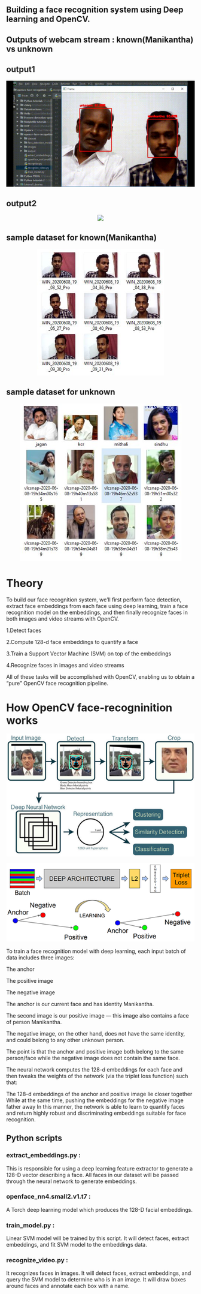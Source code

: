 ## Building a face recognition system using Deep learning and OpenCV.
## Outputs of webcam stream : known(Manikantha) vs unknown
## output1
 <p align="center">
   <img src="output221.gif">
  </p>
  
## output2
 <p align="center">
   <img src="output222.gif">
  </p>


## sample dataset for known(Manikantha)
 <p align="center">
   <img src="cap21.JPG">
  </p>
  
## sample dataset for unknown
 <p align="center">
   <img src="cap22.JPG">
  </p>


# Theory
To build our face recognition system, we’ll first perform face detection, extract face embeddings from each face using deep learning, train a face recognition model on the embeddings, and then finally recognize faces in both images and video streams with OpenCV.

1.Detect faces

2.Compute 128-d face embeddings to quantify a face

3.Train a Support Vector Machine (SVM) on top of the embeddings

4.Recognize faces in images and video streams

All of these tasks will be accomplished with OpenCV, enabling us to obtain a “pure” OpenCV face recognition pipeline.

# How OpenCV face-recogninition works
<p align="center">
   <img src="facenet.jpg">
  </p>


<p align="center">
   <img src="images/deep.png">
  </p>
  
 To train a face recognition model with deep learning, each input batch of data includes three images:

The anchor

The positive image

The negative image

The anchor is our current face and has identity Manikantha.

The second image is our positive image — this image also contains a face of person Manikantha.

The negative image, on the other hand, does not have the same identity, and could belong to any other unknown person.

The point is that the anchor and positive image both belong to the same person/face while the negative image does not contain the same face.

The neural network computes the 128-d embeddings for each face and then tweaks the weights of the network (via the triplet loss function) such that:

The 128-d embeddings of the anchor and positive image lie closer together
While at the same time, pushing the embeddings for the negative image father away
In this manner, the network is able to learn to quantify faces and return highly robust and discriminating embeddings suitable for face recognition.

## Python scripts
### extract_embeddings.py :
This is responsible for using a deep learning feature extractor to generate a 128-D vector describing a face. All faces in our dataset will be passed through the neural network to generate embeddings.
### openface_nn4.small2.v1.t7 : 
A Torch deep learning model which produces the 128-D facial embeddings.
### train_model.py : 
Linear SVM model will be trained by this script. It will detect faces, extract embeddings, and fit SVM model to the embeddings data.
### recognize_video.py :
It recognizes faces in images. It will detect faces, extract embeddings, and query the SVM model to determine who is in an image. It will draw boxes around faces and annotate each box with a name.
